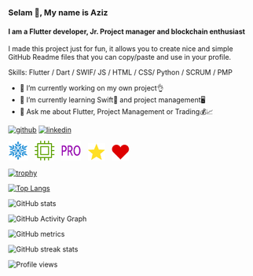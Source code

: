 
### Selam 👋, My name is Aziz
#### I am a Flutter developer, Jr. Project manager and blockchain enthusiast

I made this project just for fun, it allows you to create nice and simple GitHub Readme files that you can copy/paste and use in your profile.

Skills: Flutter / Dart / SWIF/ JS / HTML / CSS/ Python / SCRUM / PMP


- 🔭 I’m currently working on my own project👌
- 🌱 I’m currently learning Swift📱 and project management🖥
- 💬 Ask me about Flutter, Project Management or Trading💰📈

[<img src='https://cdn.jsdelivr.net/npm/simple-icons@3.0.1/icons/github.svg' alt='github' height='40'>](https://github.com/azizafif)  [<img src='https://cdn.jsdelivr.net/npm/simple-icons@3.0.1/icons/linkedin.svg' alt='linkedin' height='40'>](https://www.linkedin.com/in/azizafif/)  

<a href='https://archiveprogram.github.com/'><img src='https://raw.githubusercontent.com/acervenky/animated-github-badges/master/assets/acbadge.gif' width='40' height='40'></a> <a href='https://docs.github.com/en/developers'><img src='https://raw.githubusercontent.com/acervenky/animated-github-badges/master/assets/devbadge.gif' width='40' height='40'></a> <a href='https://github.com/pricing'><img src='https://raw.githubusercontent.com/acervenky/animated-github-badges/master/assets/pro.gif' width='40' height='40'></a> <a href='https://stars.github.com/'><img src='https://raw.githubusercontent.com/acervenky/animated-github-badges/master/assets/starbadge.gif' width='35' height='35'></a> <a href='https://docs.github.com/en/github/supporting-the-open-source-community-with-github-sponsors'><img src='https://raw.githubusercontent.com/acervenky/animated-github-badges/master/assets/sponsorbadge.gif' width='35' height='35'></a> 

[![trophy](https://github-profile-trophy.vercel.app/?username=azizafif)](https://github.com/ryo-ma/github-profile-trophy)

[![Top Langs](https://github-readme-stats.vercel.app/api/top-langs/?username=azizafif)](https://github.com/anuraghazra/github-readme-stats)

![GitHub stats](https://github-readme-stats.vercel.app/api?username=azizafif&show_icons=true)  

![GitHub Activity Graph](https://activity-graph.herokuapp.com/graph?username=azizafif)  

![GitHub metrics](https://metrics.lecoq.io/azizafif)  

![GitHub streak stats](https://github-readme-streak-stats.herokuapp.com/?user=azizafif)  

![Profile views](https://gpvc.arturio.dev/azizafif)  
